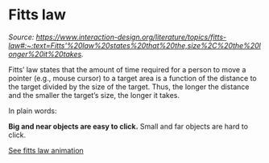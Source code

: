 # Fitts law

_Source: https://www.interaction-design.org/literature/topics/fitts-law#:~:text=Fitts'%20law%20states%20that%20the,size%2C%20the%20longer%20it%20takes._

Fitts’ law states that the amount of time required for a person to move a pointer (e.g., mouse cursor) to a target area is a function of the distance to the target divided by the size of the target. Thus, the longer the distance and the smaller the target’s size, the longer it takes.

In plain words:

**Big and near objects are easy to click.**
 Small and far objects are hard to click.

[See fitts law animation](https://public-images.interaction-design.org/tags/td-fitts-law-animation-click.mp4)